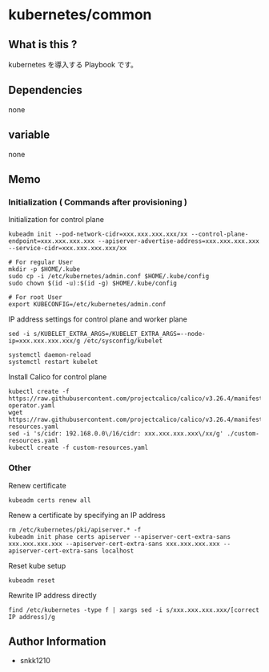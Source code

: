 kubernetes/common
=========

## What is this ?

kubernetes を導入する Playbook です。

## Dependencies

none

## variable

none

## Memo
### Initialization ( Commands after provisioning )
 Initialization for control plane
```
kubeadm init --pod-network-cidr=xxx.xxx.xxx.xxx/xx --control-plane-endpoint=xxx.xxx.xxx.xxx --apiserver-advertise-address=xxx.xxx.xxx.xxx --service-cidr=xxx.xxx.xxx.xxx/xx

# For regular User
mkdir -p $HOME/.kube
sudo cp -i /etc/kubernetes/admin.conf $HOME/.kube/config
sudo chown $(id -u):$(id -g) $HOME/.kube/config

# For root User
export KUBECONFIG=/etc/kubernetes/admin.conf
```

IP address settings for control plane and worker plane
```
sed -i s/KUBELET_EXTRA_ARGS=/KUBELET_EXTRA_ARGS=--node-ip=xxx.xxx.xxx.xxx/g /etc/sysconfig/kubelet

systemctl daemon-reload
systemctl restart kubelet
```

Install Calico for control plane
```
kubectl create -f https://raw.githubusercontent.com/projectcalico/calico/v3.26.4/manifests/tigera-operator.yaml
wget https://raw.githubusercontent.com/projectcalico/calico/v3.26.4/manifests/custom-resources.yaml
sed -i 's/cidr: 192.168.0.0\/16/cidr: xxx.xxx.xxx.xxx\/xx/g' ./custom-resources.yaml
kubectl create -f custom-resources.yaml
```
### Other
Renew certificate
```
kubeadm certs renew all
```

Renew a certificate by specifying an IP address
```
rm /etc/kubernetes/pki/apiserver.* -f
kubeadm init phase certs apiserver --apiserver-cert-extra-sans xxx.xxx.xxx.xxx --apiserver-cert-extra-sans xxx.xxx.xxx.xxx --apiserver-cert-extra-sans localhost
```

Reset kube setup
```
kubeadm reset
```

Rewrite IP address directly
```
find /etc/kubernetes -type f | xargs sed -i s/xxx.xxx.xxx.xxx/[correct IP address]/g
```

Author Information
------------------

- snkk1210